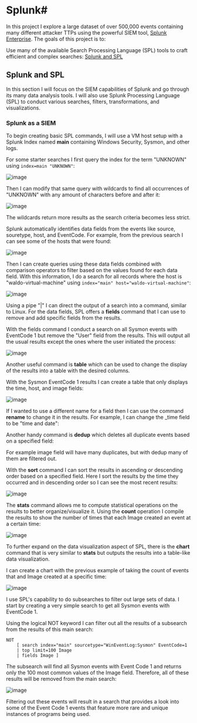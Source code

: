 # Splunk# 

In this project I explore a large dataset of over 500,000 events containing many different attacker TTPs using the powerful SIEM tool, [Splunk Enterprise](https://www.splunk.com/en_us/products/splunk-enterprise.html). The goals of this project is to: 

Use many of the available Search Processing Language (SPL) tools to craft efficient and complex searches: [Splunk and SPL](#splunk-and-spl)

## Splunk and SPL

In this section I will focus on the SIEM capabilities of Splunk and go through its many data analysis tools. I will also use Splunk Processing Language (SPL) to conduct various searches, filters, transformations, and visualizations. 

### Splunk as a SIEM 

To begin creating basic SPL commands, I will use a VM host setup with a Splunk Index named **main** containing Windows Security, Sysmon, and other logs. 

For some starter searches I first query the index for the term "UNKNOWN" using `index=main "UNKNOWN"`:

![image](https://github.com/user-attachments/assets/420301a9-0f56-4529-95fb-c6a51ee31fde)


Then I can modify that same query with wildcards to find all occurrences of "UNKNOWN" with any amount of characters before and after it:

![image](https://github.com/user-attachments/assets/df05d3bc-50ce-4093-b067-84a45d74406a)


The wildcards return more results as the search criteria becomes less strict. 

Splunk automatically identifies data fields from the events like source, souretype, host, and EventCode. For example, from the previous search I can see some of the hosts that were found: 

![image](https://github.com/user-attachments/assets/b1de07ad-3cf5-463f-b586-c92c679ededa)


Then I can create queries using these data fields combined with comparison operators to filter based on the values found for each data field. With this information, I do a search for all records where the host is "waldo-virtual-machine" using `index="main" host="waldo-virtual-machine"`:

![image](https://github.com/user-attachments/assets/2f3e2530-324d-4435-8236-4a7c83deeb4b)

Using a pipe "|" I can direct the output of a search into a command, similar to Linux. For the data fields, SPL offers a **fields** command that I can use to remove and add specific fields from the results. 

With the fields command I conduct a search on all Sysmon events with EventCode 1 but remove the "User" field from the results. This will output all the usual results except the ones where the user initiated the process:

![image](https://github.com/user-attachments/assets/7edcf377-c362-4ca9-8dfb-3595afacbf31)


Another useful command is **table** which can be used to change the display of the results into a table with the desired columns. 

With the Sysmon EventCode 1 results I can create a table that only displays the time, host, and image fields:

![image](https://github.com/user-attachments/assets/fbe845e3-5292-4c11-801a-fb7e5ea75cc4)


If I wanted to use a different name for a field then I can use the command **rename** to change it in the results. For example, I can change the _time field to be "time and date":


Another handy command is **dedup** which deletes all duplicate events based on a specified field:

For example image field will have many duplicates, but with dedup many of them are filtered out.


With the **sort** command I can sort the results in ascending or descending order based on a specified field. Here I sort the results by the time they occurred and in descending order so I can see the most recent results:

![image](https://github.com/user-attachments/assets/63eaf7fd-b269-4eab-bc97-8d456474922f)


The **stats** command allows me to compute statistical operations on the results to better organize/visualize it. Using the **count** operation I compile the results to show the number of times that each Image created an event at a certain time:

![image](https://github.com/user-attachments/assets/4fa2faec-f36f-4354-bc44-0e1fe04388a0)


To further expand on the data visualization aspect of SPL, there is the **chart** command that is very similar to **stats** but outputs the results into a table-like data visualization.

I can create a chart with the previous example of taking the count of events that and Image created at a specific time:

![image](https://github.com/user-attachments/assets/5947b1e6-7285-448d-9113-686e4c86a9ea)

I use SPL's capability to do subsearches to filter out large sets of data. I start by creating a very simple search to get all Sysmon events with EventCode 1. 

Using the logical NOT keyword I can filter out all the results of a subsearch from the results of this main search:

```
NOT
	[ search index="main" sourcetype="WinEventLog:Sysmon" EventCode=1
	| top limit=100 Image
	| fields Image ]
```

The subsearch will find all Sysmon events with Event Code 1 and returns only the 100 most common values of the Image field. Therefore, all of these results will be removed from the main search:

![image](https://github.com/user-attachments/assets/ab8a6a64-ba82-4914-b8cd-7896ceb9d2b4)


Filtering out these events will result in a search that provides a look into some of the Event Code 1 events that feature more rare and unique instances of programs being used. 

